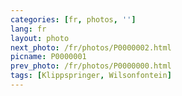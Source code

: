 ```yaml
---
categories: [fr, photos, '']
lang: fr
layout: photo
next_photo: /fr/photos/P0000002.html
picname: P0000001
prev_photo: /fr/photos/P0000000.html
tags: [Klippspringer, Wilsonfontein]
---
```

